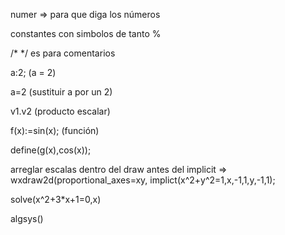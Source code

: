 
numer => para que diga los números

constantes con simbolos de tanto %

/* */ es para comentarios

a:2; (a = 2)

a=2 (sustituir a por un 2)

v1.v2 (producto escalar)

f(x):=sin(x); (función)

define(g(x),cos(x));

arreglar escalas dentro del draw antes del implicit => wxdraw2d(proportional_axes=xy, implict(x^2+y^2=1,x,-1,1,y,-1,1);

solve(x^2+3*x+1=0,x)

algsys()